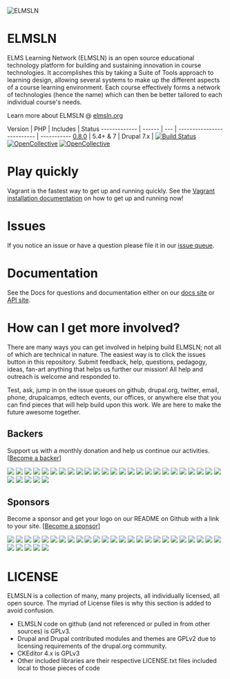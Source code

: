 ![ELMSLN](https://raw.githubusercontent.com/elmsln/elmsln/master/docs/assets/snowflake-with-text.png "ELMS Learning Network")

ELMSLN
==============
ELMS Learning Network (ELMSLN) is an open source educational technology platform for building and sustaining innovation in course technologies. It accomplishes this by taking a Suite of Tools approach to learning design, allowing several systems to make up the different aspects of a course learning environment.  Each course effectively forms a network of technologies (hence the name) which can then be better tailored to each individual course's needs.

Learn more about ELMSLN @ [elmsln.org](https://www.elmsln.org/)

Version | PHP | Includes | Status
------------- | ------  | --- | -------------------------- | -----------
[0.8.0](https://github.com/elmsln/elmsln/archive/0.8.0.zip)  | 5.4+ & 7 | Drupal 7.x | [![Build Status](https://travis-ci.org/elmsln/elmsln.svg?branch=master)](https://travis-ci.org/elmsln/elmsln) [![OpenCollective](https://opencollective.com/elmsln/backers/badge.svg)](#backers) [![OpenCollective](https://opencollective.com/elmsln/sponsors/badge.svg)](#sponsors)

Play quickly
==============
Vagrant is the fastest way to get up and running quickly. See the [Vagrant installation documentation](https://elmsln.readthedocs.io/en/latest/development/Vagrant-Step-by-Step-setup/) on how to get up and running now!

Issues
==============
If you notice an issue or have a question please file it in our [issue queue](https://github.com/elmsln/elmsln/issues).

Documentation
==============
See the Docs for questions and documentation either on our [docs site](https://elmsln.readthedocs.io/en/latest/) or [API site](http://api.elmsln.org).

How can I get more involved?
==============
There are many ways you can get involved in helping build ELMSLN; not all of which are technical in nature. The easiest way is to click the issues button in this repository. Submit feedback, help, questions, pedagogy, ideas, fan-art anything that helps us further our mission! All help and outreach is welcome and responded to.

Test, ask, jump in on the issue queues on github, drupal.org, twitter, email, phone, drupalcamps, edtech events, our offices, or anywhere else that you can find pieces that will help build upon this work. We are here to make the future awesome together.

## Backers
Support us with a monthly donation and help us continue our activities. [[Become a backer](https://opencollective.com/elmsln#backer)]

<a href="https://opencollective.com/elmsln/backer/0/website" target="_blank"><img src="https://opencollective.com/elmsln/backer/0/avatar.svg"></a>
<a href="https://opencollective.com/elmsln/backer/1/website" target="_blank"><img src="https://opencollective.com/elmsln/backer/1/avatar.svg"></a>
<a href="https://opencollective.com/elmsln/backer/2/website" target="_blank"><img src="https://opencollective.com/elmsln/backer/2/avatar.svg"></a>
<a href="https://opencollective.com/elmsln/backer/3/website" target="_blank"><img src="https://opencollective.com/elmsln/backer/3/avatar.svg"></a>
<a href="https://opencollective.com/elmsln/backer/4/website" target="_blank"><img src="https://opencollective.com/elmsln/backer/4/avatar.svg"></a>
<a href="https://opencollective.com/elmsln/backer/5/website" target="_blank"><img src="https://opencollective.com/elmsln/backer/5/avatar.svg"></a>
<a href="https://opencollective.com/elmsln/backer/6/website" target="_blank"><img src="https://opencollective.com/elmsln/backer/6/avatar.svg"></a>
<a href="https://opencollective.com/elmsln/backer/7/website" target="_blank"><img src="https://opencollective.com/elmsln/backer/7/avatar.svg"></a>
<a href="https://opencollective.com/elmsln/backer/8/website" target="_blank"><img src="https://opencollective.com/elmsln/backer/8/avatar.svg"></a>
<a href="https://opencollective.com/elmsln/backer/9/website" target="_blank"><img src="https://opencollective.com/elmsln/backer/9/avatar.svg"></a>
<a href="https://opencollective.com/elmsln/backer/10/website" target="_blank"><img src="https://opencollective.com/elmsln/backer/10/avatar.svg"></a>
<a href="https://opencollective.com/elmsln/backer/11/website" target="_blank"><img src="https://opencollective.com/elmsln/backer/11/avatar.svg"></a>
<a href="https://opencollective.com/elmsln/backer/12/website" target="_blank"><img src="https://opencollective.com/elmsln/backer/12/avatar.svg"></a>
<a href="https://opencollective.com/elmsln/backer/13/website" target="_blank"><img src="https://opencollective.com/elmsln/backer/13/avatar.svg"></a>
<a href="https://opencollective.com/elmsln/backer/14/website" target="_blank"><img src="https://opencollective.com/elmsln/backer/14/avatar.svg"></a>
<a href="https://opencollective.com/elmsln/backer/15/website" target="_blank"><img src="https://opencollective.com/elmsln/backer/15/avatar.svg"></a>
<a href="https://opencollective.com/elmsln/backer/16/website" target="_blank"><img src="https://opencollective.com/elmsln/backer/16/avatar.svg"></a>
<a href="https://opencollective.com/elmsln/backer/17/website" target="_blank"><img src="https://opencollective.com/elmsln/backer/17/avatar.svg"></a>
<a href="https://opencollective.com/elmsln/backer/18/website" target="_blank"><img src="https://opencollective.com/elmsln/backer/18/avatar.svg"></a>
<a href="https://opencollective.com/elmsln/backer/19/website" target="_blank"><img src="https://opencollective.com/elmsln/backer/19/avatar.svg"></a>
<a href="https://opencollective.com/elmsln/backer/20/website" target="_blank"><img src="https://opencollective.com/elmsln/backer/20/avatar.svg"></a>
<a href="https://opencollective.com/elmsln/backer/21/website" target="_blank"><img src="https://opencollective.com/elmsln/backer/21/avatar.svg"></a>
<a href="https://opencollective.com/elmsln/backer/22/website" target="_blank"><img src="https://opencollective.com/elmsln/backer/22/avatar.svg"></a>
<a href="https://opencollective.com/elmsln/backer/23/website" target="_blank"><img src="https://opencollective.com/elmsln/backer/23/avatar.svg"></a>
<a href="https://opencollective.com/elmsln/backer/24/website" target="_blank"><img src="https://opencollective.com/elmsln/backer/24/avatar.svg"></a>
<a href="https://opencollective.com/elmsln/backer/25/website" target="_blank"><img src="https://opencollective.com/elmsln/backer/25/avatar.svg"></a>
<a href="https://opencollective.com/elmsln/backer/26/website" target="_blank"><img src="https://opencollective.com/elmsln/backer/26/avatar.svg"></a>
<a href="https://opencollective.com/elmsln/backer/27/website" target="_blank"><img src="https://opencollective.com/elmsln/backer/27/avatar.svg"></a>
<a href="https://opencollective.com/elmsln/backer/28/website" target="_blank"><img src="https://opencollective.com/elmsln/backer/28/avatar.svg"></a>
<a href="https://opencollective.com/elmsln/backer/29/website" target="_blank"><img src="https://opencollective.com/elmsln/backer/29/avatar.svg"></a>

## Sponsors
Become a sponsor and get your logo on our README on Github with a link to your site. [[Become a sponsor](https://opencollective.com/elmsln#sponsor)]

<a href="https://opencollective.com/elmsln/sponsor/0/website" target="_blank"><img src="https://opencollective.com/elmsln/sponsor/0/avatar.svg"></a>
<a href="https://opencollective.com/elmsln/sponsor/1/website" target="_blank"><img src="https://opencollective.com/elmsln/sponsor/1/avatar.svg"></a>
<a href="https://opencollective.com/elmsln/sponsor/2/website" target="_blank"><img src="https://opencollective.com/elmsln/sponsor/2/avatar.svg"></a>
<a href="https://opencollective.com/elmsln/sponsor/3/website" target="_blank"><img src="https://opencollective.com/elmsln/sponsor/3/avatar.svg"></a>
<a href="https://opencollective.com/elmsln/sponsor/4/website" target="_blank"><img src="https://opencollective.com/elmsln/sponsor/4/avatar.svg"></a>
<a href="https://opencollective.com/elmsln/sponsor/5/website" target="_blank"><img src="https://opencollective.com/elmsln/sponsor/5/avatar.svg"></a>
<a href="https://opencollective.com/elmsln/sponsor/6/website" target="_blank"><img src="https://opencollective.com/elmsln/sponsor/6/avatar.svg"></a>
<a href="https://opencollective.com/elmsln/sponsor/7/website" target="_blank"><img src="https://opencollective.com/elmsln/sponsor/7/avatar.svg"></a>
<a href="https://opencollective.com/elmsln/sponsor/8/website" target="_blank"><img src="https://opencollective.com/elmsln/sponsor/8/avatar.svg"></a>
<a href="https://opencollective.com/elmsln/sponsor/9/website" target="_blank"><img src="https://opencollective.com/elmsln/sponsor/9/avatar.svg"></a>
<a href="https://opencollective.com/elmsln/sponsor/10/website" target="_blank"><img src="https://opencollective.com/elmsln/sponsor/10/avatar.svg"></a>
<a href="https://opencollective.com/elmsln/sponsor/11/website" target="_blank"><img src="https://opencollective.com/elmsln/sponsor/11/avatar.svg"></a>
<a href="https://opencollective.com/elmsln/sponsor/12/website" target="_blank"><img src="https://opencollective.com/elmsln/sponsor/12/avatar.svg"></a>
<a href="https://opencollective.com/elmsln/sponsor/13/website" target="_blank"><img src="https://opencollective.com/elmsln/sponsor/13/avatar.svg"></a>
<a href="https://opencollective.com/elmsln/sponsor/14/website" target="_blank"><img src="https://opencollective.com/elmsln/sponsor/14/avatar.svg"></a>
<a href="https://opencollective.com/elmsln/sponsor/15/website" target="_blank"><img src="https://opencollective.com/elmsln/sponsor/15/avatar.svg"></a>
<a href="https://opencollective.com/elmsln/sponsor/16/website" target="_blank"><img src="https://opencollective.com/elmsln/sponsor/16/avatar.svg"></a>
<a href="https://opencollective.com/elmsln/sponsor/17/website" target="_blank"><img src="https://opencollective.com/elmsln/sponsor/17/avatar.svg"></a>
<a href="https://opencollective.com/elmsln/sponsor/18/website" target="_blank"><img src="https://opencollective.com/elmsln/sponsor/18/avatar.svg"></a>
<a href="https://opencollective.com/elmsln/sponsor/19/website" target="_blank"><img src="https://opencollective.com/elmsln/sponsor/19/avatar.svg"></a>
<a href="https://opencollective.com/elmsln/sponsor/20/website" target="_blank"><img src="https://opencollective.com/elmsln/sponsor/20/avatar.svg"></a>
<a href="https://opencollective.com/elmsln/sponsor/21/website" target="_blank"><img src="https://opencollective.com/elmsln/sponsor/21/avatar.svg"></a>
<a href="https://opencollective.com/elmsln/sponsor/22/website" target="_blank"><img src="https://opencollective.com/elmsln/sponsor/22/avatar.svg"></a>
<a href="https://opencollective.com/elmsln/sponsor/23/website" target="_blank"><img src="https://opencollective.com/elmsln/sponsor/23/avatar.svg"></a>
<a href="https://opencollective.com/elmsln/sponsor/24/website" target="_blank"><img src="https://opencollective.com/elmsln/sponsor/24/avatar.svg"></a>
<a href="https://opencollective.com/elmsln/sponsor/25/website" target="_blank"><img src="https://opencollective.com/elmsln/sponsor/25/avatar.svg"></a>
<a href="https://opencollective.com/elmsln/sponsor/26/website" target="_blank"><img src="https://opencollective.com/elmsln/sponsor/26/avatar.svg"></a>
<a href="https://opencollective.com/elmsln/sponsor/27/website" target="_blank"><img src="https://opencollective.com/elmsln/sponsor/27/avatar.svg"></a>
<a href="https://opencollective.com/elmsln/sponsor/28/website" target="_blank"><img src="https://opencollective.com/elmsln/sponsor/28/avatar.svg"></a>
<a href="https://opencollective.com/elmsln/sponsor/29/website" target="_blank"><img src="https://opencollective.com/elmsln/sponsor/29/avatar.svg"></a>

LICENSE
==============
ELMSLN is a collection of many, many projects, all individually licensed, all open source. The myriad of License files is why this section is added to avoid confusion.

- ELMSLN code on github (and not referenced or pulled in from other sources) is GPLv3.
- Drupal and Drupal contributed modules and themes are GPLv2 due to licensing requirements of the drupal.org community.
- CKEditor 4.x is GPLv3
- Other included libraries are their respective LICENSE.txt files included local to those pieces of code
